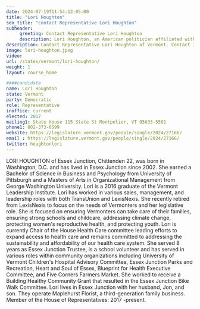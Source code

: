 ```yaml
---
date: 2024-07-19T11:54:12-05:00
title: "Lori Houghton"
seo_title: "contact Representative Lori Houghton"
subheader:
     greeting: Contact Representative Lori Houghton
     description: Lori Houghton, an American politician affiliated with the Democratic Party, serves as a member of the Vermont House of Representatives, representing the Chittenden-22 District. She assumed office on January 4, 2023.
description: Contact Representative Lori Houghton of Vermont. Contact information for Lori Houghton includes email address, phone number, and mailing address.
image: lori-houghton.jpeg
video:
url: /states/vermont/lori-houghton/
weight: 1
layout: course_home

####candidate
name: Lori Houghton
state: Vermont
party: Democratic
role: Representative
inoffice: current
elected: 2017
mailing1: State House 115 State St Montpelier, VT 05633-5501
phone1: 802-373-0599
website: https://legislature.vermont.gov/people/single/2024/27166/
email : https://legislature.vermont.gov/people/single/2024/27166/
twitter: houghtonlori
---
```

LORI HOUGHTON of Essex Junction, Chittenden 22, was born in Washington, D.C. and has lived in Essex Junction since 2002. She earned a Bachelor of Science in Business and Psychology from University of Pittsburgh and a Masters of Arts in Organizational Management from George Washington University. Lori is a 2016 graduate of the Vermont Leadership Institute. Lori has worked in various sales, management, and leadership roles with both TransUnion and LexisNexis. She recently retired from LexisNexis to focus on the needs of Vermonters and her legislative role. She is focused on ensuring Vermonters can take care of their families, ensuring strong schools and childcare, addressing climate change, protecting women's reproductive health, and protecting youth. Lori is currently Chair of the House Health Care committee leading efforts to expand access to health care and remains committed to addressing the sustainability and affordability of our health care system. She served 8 years as Essex Junction Trustee, is a school volunteer and has served in various roles within community organizations including University of Vermont Children's Hospital Advisory Committee, Essex Junction Parks and Recreation, Heart and Soul of Essex, Blueprint for Health Executive Committee, and Five Corners Farmers Market. She worked to receive a Building Healthy Community Grant that resulted in the Essex Junction Bike Walk Committee. Lori lives in Essex Junction with her husband, Jon, and son. They operate Maplehurst Florist, a third-generation family business.
Member of the House of Representatives: 2017 -present.
